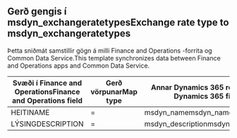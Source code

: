 ## <a name="exchange-rate-type-to-msdyn_exchangeratetypes"></a><span data-ttu-id="25f5d-101">Gerð gengis í msdyn_exchangeratetypes</span><span class="sxs-lookup"><span data-stu-id="25f5d-101">Exchange rate type to msdyn_exchangeratetypes</span></span>

<span data-ttu-id="25f5d-102">Þetta sniðmát samstillir gögn á milli Finance and Operations -forrita og Common Data Service.</span><span class="sxs-lookup"><span data-stu-id="25f5d-102">This template synchronizes data between Finance and Operations apps and Common Data Service.</span></span>

<span data-ttu-id="25f5d-103">Svæði í Finance and Operations</span><span class="sxs-lookup"><span data-stu-id="25f5d-103">Finance and Operations field</span></span> | <span data-ttu-id="25f5d-104">Gerð vörpunar</span><span class="sxs-lookup"><span data-stu-id="25f5d-104">Map type</span></span> | <span data-ttu-id="25f5d-105">Annar Dynamics 365 reitur</span><span class="sxs-lookup"><span data-stu-id="25f5d-105">Other Dynamics 365 field</span></span> | <span data-ttu-id="25f5d-106">Sjálfgildi</span><span class="sxs-lookup"><span data-stu-id="25f5d-106">Default value</span></span>
---|---|---|---
<span data-ttu-id="25f5d-107">HEITI</span><span class="sxs-lookup"><span data-stu-id="25f5d-107">NAME</span></span> | = | <span data-ttu-id="25f5d-108">msdyn_name</span><span class="sxs-lookup"><span data-stu-id="25f5d-108">msdyn_name</span></span> | 
<span data-ttu-id="25f5d-109">LÝSING</span><span class="sxs-lookup"><span data-stu-id="25f5d-109">DESCRIPTION</span></span> | = | <span data-ttu-id="25f5d-110">msdyn_description</span><span class="sxs-lookup"><span data-stu-id="25f5d-110">msdyn_description</span></span> | 
